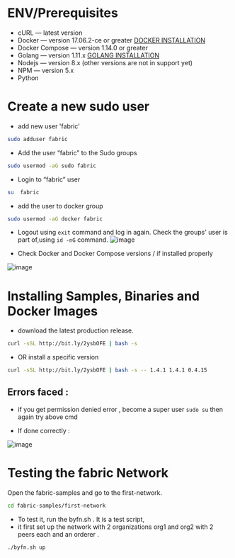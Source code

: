 # ENV/Prerequisites
- cURL — latest version
- Docker — version 17.06.2-ce or greater [DOCKER INSTALLATION](https://github.com/KRIISHSHARMA/DOCKER)
- Docker Compose — version 1.14.0 or greater
- Golang — version 1.11.x [GOLANG INSTALLATION](https://github.com/KRIISHSHARMA/go-installation)
- Nodejs — version 8.x (other versions are not in support yet)
- NPM — version 5.x
- Python 


# Create a new sudo user

- add new user 'fabric'
``` sh
sudo adduser fabric
```
- Add the user “fabric” to the Sudo groups
``` sh
sudo usermod -aG sudo fabric
```
- Login to “fabric” user
``` sh
su  fabric
```

- add the user to docker group
``` sh
sudo usermod -aG docker fabric
```

- Logout using `exit` command and log in again. Check the groups' user is part of,using `id -nG` command.
![image](https://github.com/KRIISHSHARMA/hyperledger-fabric-installation/assets/86760658/a34b67c2-90e1-4cee-a952-d0c0265728d5)

- Check Docker and Docker Compose versions / if installed properly
  
![image](https://github.com/KRIISHSHARMA/hyperledger-fabric-installation/assets/86760658/c31b4447-25cd-4fc4-8a0b-23b3c4a7d9b6)

# Installing Samples, Binaries and Docker Images

- download the latest production release.
  
``` sh
curl -sSL http://bit.ly/2ysbOFE | bash -s
```

- OR install a specific version
``` sh
curl -sSL http://bit.ly/2ysbOFE | bash -s -- 1.4.1 1.4.1 0.4.15
```

## Errors faced : 
- if you get permission denied error , become a super user `sudo su` then again try above cmd

- If done correctly :

![image](https://github.com/KRIISHSHARMA/hyperledger-fabric-installation/assets/86760658/a5d87571-b4ff-4e94-8484-d17463dda684)

# Testing the fabric Network

Open the fabric-samples and go to the first-network.
``` sh
cd fabric-samples/first-network
```
- To test it, run the byfn.sh . It is a test script, 
- it first set up the network with 2 organizations org1 and org2 with 2 peers each and an orderer .
``` sh
./byfn.sh up
```
